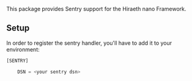 This package provides Sentry support for the Hiraeth nano Framework.

## Setup

In order to register the sentry handler, you'll have to add it to your environment:

```js
[SENTRY]

	DSN = <your sentry dsn>
```
